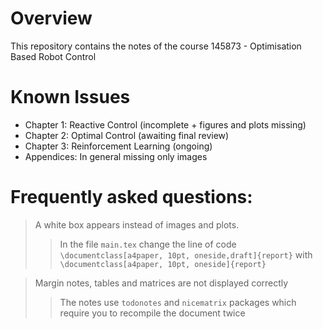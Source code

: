 # Overview #
This repository contains the notes of the course 145873 - Optimisation Based Robot Control

# Known Issues #
 * Chapter 1: Reactive Control       (incomplete + figures and plots missing)
 * Chapter 2: Optimal Control        (awaiting final review)
 * Chapter 3: Reinforcement Learning (ongoing)
 * Appendices: In general missing only images

# Frequently asked questions: #
> A white box appears instead of images and plots.
>> In the file `main.tex` change the line of code
>> `\documentclass[a4paper, 10pt, oneside,draft]{report}`
>> with
>> `\documentclass[a4paper, 10pt, oneside]{report}`

> Margin notes, tables and matrices are not displayed correctly
>> The notes use `todonotes` and `nicematrix` packages which require you to recompile the document twice 

